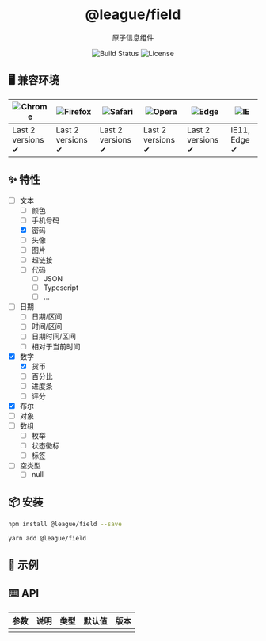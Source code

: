 <h1 align="center">@league/field</h1>

<p align="center">原子信息组件</p>
<p align="center">
<img src="https://img.shields.io/badge/tests-developing-green?logo=github" alt="Build Status">
<img src="https://img.shields.io/badge/license-MIT-green" alt="License" />
</p>

## 🖥 兼容环境

| ![Chrome](https://raw.github.com/alrra/browser-logos/master/src/chrome/chrome_48x48.png) | ![Firefox](https://raw.github.com/alrra/browser-logos/master/src/firefox/firefox_48x48.png) | ![Safari](https://raw.github.com/alrra/browser-logos/master/src/safari/safari_48x48.png) | ![Opera](https://raw.github.com/alrra/browser-logos/master/src/opera/opera_48x48.png) | ![Edge](https://raw.github.com/alrra/browser-logos/master/src/edge/edge_48x48.png) | ![IE](https://raw.github.com/alrra/browser-logos/master/src/archive/internet-explorer_9-11/internet-explorer_9-11_48x48.png) |
| --- | --- | --- | --- | --- | --- |
| Last 2 versions ✔ | Last 2 versions ✔ | Last 2 versions ✔ | Last 2 versions ✔ | Last 2 versions ✔ | IE11, Edge ✔ |

## ✨ 特性

- [ ] 文本
  - [ ] 颜色
  - [ ] 手机号码
  - [x] 密码
  - [ ] 头像
  - [ ] 图片
  - [ ] 超链接
  - [ ] 代码
    - [ ] JSON
    - [ ] Typescript
    - [ ] ...
- [ ] 日期
  - [ ] 日期/区间
  - [ ] 时间/区间
  - [ ] 日期时间/区间
  - [ ] 相对于当前时间
- [x] 数字
  - [x] 货币
  - [ ] 百分比
  - [ ] 进度条
  - [ ] 评分
- [x] 布尔
- [ ] 对象
- [ ] 数组
  - [ ] 枚举
  - [ ] 状态徽标
  - [ ] 标签
- [ ] 空类型
  - [ ] null

## 📦 安装

```bash
npm install @league/field --save
```

```bash
yarn add @league/field
```

## 🔨 示例

## ⌨️ API

| 参数 | 说明 | 类型 | 默认值 | 版本 |
| ---- | ---- | ---- | ------ | ---- |
|      |      |      |        |
